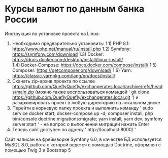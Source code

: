 # Курсы валют по данным банка России

Инструкция по установке проекта на Linux:

  1) Необходимо предварительно установить:
    1.1) PHP 8.1:  https://www.php.net/manual/ru/install.php
    1.2) Symfony:  https://symfony.com/download
    1.3) Docker:  https://docs.docker.com/desktop/install/linux-install/  
    1.4) Docker-Compose: https://docs.docker.com/compose/install/
    1.5) Composer: https://getcomposer.org/download/
    1.6) Yarn: https://classic.yarnpkg.com/lang/en/docs/install/
  2) Скачать zip-архив проекта по ссылке https://github.com/QueflyQuefly/exchangerates.local/archive/refs/heads/main.zip 
  (можно также воспользоваться командой ' git clone https://github.com/QueflyQuefly/exchangerates.local.git ')
  и разархивировать проект в любую директорию на локальном диске
  3) Перейти в корневую папку проекта и выполнить команду ' sudo service docker start; docker-compose up -d; composer install; php bin/console doctrine:migrations:migrate; yarn install; yarn dev; symfony server:start ' - на вопрос о выполнении миграции нажать Enter
  9) Теперь сайт доступен по адресу ' http://localhost:8000/ '

Сайт написан на фреймворке Symfony 6.0, в качестве БД используется MySQL 8.0, работа с которой ведется с помощью Doctrine, оформлен с помощью Twig 3 и Bootstrap 5
